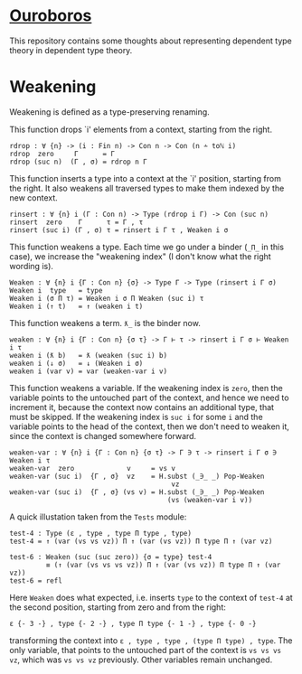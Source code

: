 # [Ouroboros](en.wikipedia.org/wiki/Ouroboros)

This repository contains some thoughts about representing dependent type theory in dependent type theory.

# Weakening

Weakening is defined as a type-preserving renaming.

This function drops `i' elements from a context, starting from the right.

```
rdrop : ∀ {n} -> (i : Fin n) -> Con n -> Con (n ∸ toℕ i)
rdrop  zero     Γ      = Γ
rdrop (suc n)  (Γ , σ) = rdrop n Γ
```

This function inserts a type into a context at the `i' position, starting from the right.
It also weakens all traversed types to make them indexed by the new context.

```
rinsert : ∀ {n} i (Γ : Con n) -> Type (rdrop i Γ) -> Con (suc n)
rinsert  zero    Γ      τ = Γ , τ
rinsert (suc i) (Γ , σ) τ = rinsert i Γ τ , Weaken i σ
```

This function weakens a type. Each time we go under a binder (`_Π_` in this case), we increase the "weakening index" (I don't know what the right wording is).

```
Weaken : ∀ {n} i {Γ : Con n} {σ} -> Type Γ -> Type (rinsert i Γ σ)
Weaken i  type   = type
Weaken i (σ Π τ) = Weaken i σ Π Weaken (suc i) τ
Weaken i (↑ t)   = ↑ (weaken i t)
```

This function weakens a term. `ƛ_` is the binder now.

```
weaken : ∀ {n} i {Γ : Con n} {σ τ} -> Γ ⊢ τ -> rinsert i Γ σ ⊢ Weaken i τ
weaken i (ƛ b)   = ƛ (weaken (suc i) b)
weaken i (↓ σ)   = ↓ (Weaken i σ)
weaken i (var v) = var (weaken-var i v)
```

This function weakens a variable. If the weakening index is `zero`, then the variable points to the untouched part of the context, and hence we need to increment it, because the context now contains an additional type, that must be skipped. If the weakening index is `suc i` for some `i` and the variable points to the head of the context, then we don't need to weaken it, since the context is changed somewhere forward. 

``` 
weaken-var : ∀ {n} i {Γ : Con n} {σ τ} -> Γ ∋ τ -> rinsert i Γ σ ∋ Weaken i τ
weaken-var  zero             v     = vs v
weaken-var (suc i)  {Γ , σ}  vz    = H.subst (_∋_ _) Pop-Weaken
                                        vz
weaken-var (suc i)  {Γ , σ} (vs v) = H.subst (_∋_ _) Pop-Weaken
                                       (vs (weaken-var i v))
```

A quick illustation taken from the `Tests` module:

```
test-4 : Type (ε , type , type Π type , type)
test-4 = ↑ (var (vs vs vz)) Π ↑ (var (vs vz)) Π type Π ↑ (var vz)

test-6 : Weaken (suc (suc zero)) {σ = type} test-4
         ≡ (↑ (var (vs vs vs vz)) Π ↑ (var (vs vz)) Π type Π ↑ (var vz))
test-6 = refl
```

Here `Weaken` does what expected, i.e. inserts `type` to the context of `test-4` at the second position, starting from zero and from the right:

```
ε {- 3 -} , type {- 2 -} , type Π type {- 1 -} , type {- 0 -}
```

transforming the context into `ε , type , type , (type Π type) , type`. The only variable, that points to the untouched part of the context is `vs vs vs vz`, which was `vs vs vz` previously. Other variables remain unchanged. 